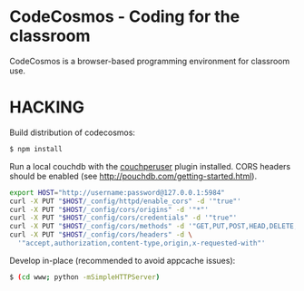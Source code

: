 CodeCosmos - Coding for the classroom
=====================================

CodeCosmos is a browser-based programming environment for classroom use.

# HACKING

Build distribution of codecosmos:

```bash
$ npm install
```

Run a local couchdb with the [couchperuser](https://github.com/etrepum/couchperuser) plugin installed. CORS
headers should be enabled (see http://pouchdb.com/getting-started.html).

```bash
export HOST="http://username:password@127.0.0.1:5984"
curl -X PUT "$HOST/_config/httpd/enable_cors" -d '"true"'
curl -X PUT "$HOST/_config/cors/origins" -d '"*"'
curl -X PUT "$HOST/_config/cors/credentials" -d '"true"'
curl -X PUT "$HOST/_config/cors/methods" -d '"GET,PUT,POST,HEAD,DELETE,OPTIONS"'
curl -X PUT "$HOST/_config/cors/headers" -d \
  '"accept,authorization,content-type,origin,x-requested-with"'
```

Develop in-place (recommended to avoid appcache issues):

```bash
$ (cd www; python -mSimpleHTTPServer)
```
